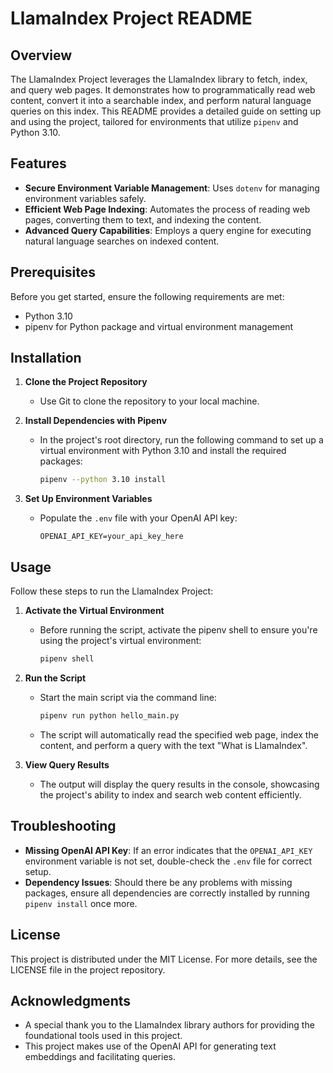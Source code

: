 # LlamaIndex Project README

## Overview

The LlamaIndex Project leverages the LlamaIndex library to fetch, index, and query web pages. It demonstrates how to programmatically read web content, convert it into a searchable index, and perform natural language queries on this index. This README provides a detailed guide on setting up and using the project, tailored for environments that utilize `pipenv` and Python 3.10.

## Features

- **Secure Environment Variable Management**: Uses `dotenv` for managing environment variables safely.
- **Efficient Web Page Indexing**: Automates the process of reading web pages, converting them to text, and indexing the content.
- **Advanced Query Capabilities**: Employs a query engine for executing natural language searches on indexed content.

## Prerequisites

Before you get started, ensure the following requirements are met:
- Python 3.10
- pipenv for Python package and virtual environment management

## Installation

1. **Clone the Project Repository**
   - Use Git to clone the repository to your local machine.

2. **Install Dependencies with Pipenv**
   - In the project's root directory, run the following command to set up a virtual environment with Python 3.10 and install the required packages:
     ```bash
     pipenv --python 3.10 install
     ```

3. **Set Up Environment Variables**
   - Populate the `.env` file with your OpenAI API key:
     ```
     OPENAI_API_KEY=your_api_key_here
     ```

## Usage

Follow these steps to run the LlamaIndex Project:

1. **Activate the Virtual Environment**
   - Before running the script, activate the pipenv shell to ensure you're using the project's virtual environment:
     ```bash
     pipenv shell
     ```

2. **Run the Script**
   - Start the main script via the command line:
     ```bash
     pipenv run python hello_main.py
     ```
   - The script will automatically read the specified web page, index the content, and perform a query with the text "What is LlamaIndex".

3. **View Query Results**
   - The output will display the query results in the console, showcasing the project's ability to index and search web content efficiently.

## Troubleshooting

- **Missing OpenAI API Key**: If an error indicates that the `OPENAI_API_KEY` environment variable is not set, double-check the `.env` file for correct setup.
- **Dependency Issues**: Should there be any problems with missing packages, ensure all dependencies are correctly installed by running `pipenv install` once more.

## License

This project is distributed under the MIT License. For more details, see the LICENSE file in the project repository.

## Acknowledgments

- A special thank you to the LlamaIndex library authors for providing the foundational tools used in this project.
- This project makes use of the OpenAI API for generating text embeddings and facilitating queries.
